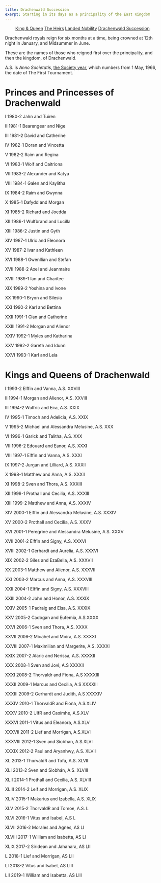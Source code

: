 ```yaml
---
title: Drachenwald Succession
exerpt: Starting in its days as a principality of the East Kingdom
---
```

<p align="center">
<a href="{{ site.baseurl }}{% link royals/index.html %}" class="btn btn--primary">King & Queen</a>
<a href="{{ site.baseurl }}{% link royals/heirs.html %}" class="btn btn--primary">The Heirs</a>
<a href="{{ site.baseurl }}{% link royals/territorial-royals.md %}" class="btn btn--primary">Landed Nobility</a>
<a href="#" class="btn btn--inverse">Drachenwald Succession</a>
</p>

Drachenwald royals reign for six months at a time, being crowned at 12th night in January, and Midsummer in June.  
 
These are the names of those who reigned first over the principality, and then the kingdom, of Drachenwald.  

A.S. is _Anno Societatis_, [the Society year](https://sca.org/links/calendar.html), which numbers from 1 May, 1966, the date of The First Tournament.   

# Princes and Princesses of Drachenwald

I 1980-2 Jahn and Tuiren  

II 1981-1 Bearengear and Nige  

III 1981-2 David and Catherine  

IV 1982-1 Doran and Vincetta  

V 1982-2 Raim and Regina  

VI 1983-1 Wolf and Caitriona  

VII 1983-2 Alexander and Katya  

VIII 1984-1 Galen and Kaylitha  

IX 1984-2 Raim and Gwynna  

X 1985-1 Dafydd and Morgan  

XI 1985-2 Richard and Joedda  

XII 1986-1 Wulfbrand and Lucilla  

XIII 1986-2 Justin and Gyth  

XIV 1987-1 Ulric and Eleonora  

XV 1987-2 Ivar and Kathleen  

XVI 1988-1 Gwenllian and Stefan  

XVII 1988-2 Axel and Jeanmaire  

XVIII 1989-1 Ian and Charitee  

XIX 1989-2 Yoshina and Ivone  

XX 1990-1 Bryon and Silesia  

XXI 1990-2 Karl and Bettina  

XXII 1991-1 Cian and Catherine  

XXIII 1991-2 Morgan and Alienor  

XXIV 1992-1 Myles and Katharina  

XXV 1992-2 Gareth and Idunn  

XXVI 1993-1 Karl and Leia  

# Kings and Queens of Drachenwald

I 1993-2 Elffin and Vanna, A.S. XXVIII  

II 1994-1 Morgan and Alienor, A.S. XXVIII  

III 1994-2 Wulfric and Eira, A.S. XXIX  

IV 1995-1 Timoch and Adelicia, A.S. XXIX  

V 1995-2 Michael and Alessandra Melusine, A.S. XXX  

VI 1996-1 Garick and Talitha, A.S. XXX  

VII 1996-2 Edouard and Eanor, A.S. XXXI  

VIII 1997-1 Elffin and Vanna, A.S. XXXI  

IX 1997-2 Jurgan and Lilliard, A.S. XXXII  

X 1998-1 Matthew and Anna, A.S. XXXII  

XI 1998-2 Sven and Thora, A.S. XXXIII  

XII 1999-1 Prothall and Cecilia, A.S. XXXIII  

XIII 1999-2 Matthew and Anna, A.S. XXXIV  

XIV 2000-1 Elffin and Alessandra Melusine, A.S. XXXIV  

XV 2000-2 Prothall and Cecilia, A.S. XXXV  

XVI 2001-1 Peregrine and Alessandra Melusine, A.S. XXXV  

XVII 2001-2 Elffin and Signy, A.S. XXXVI  

XVIII 2002-1 Gerhardt and Aurelia, A.S. XXXVI  

XIX 2002-2 Giles and EzaBella, A.S. XXXVII  

XX 2003-1 Matthew and Alienor, A.S. XXXVII  

XXI 2003-2 Marcus and Anna, A.S. XXXVIII  

XXII 2004-1 Elffin and Signy, A.S. XXXVIII  

XXIII 2004-2 John and Honor, A.S. XXXIX  

XXIV 2005-1 Padraig and Elsa, A.S. XXXIX  

XXV 2005-2 Cadogan and Eufemia, A.S.XXXX  

XXVI 2006-1 Sven and Thora, A.S. XXXX  

XXVII 2006-2 Micahel and Moira, A.S. XXXXI  

XXVIII 2007-1 Maximilian and Margerite, A.S. XXXXI  

XXIX 2007-2 Alaric and Nerissa, A.S. XXXXII  

XXX 2008-1 Sven and Jovi, A.S XXXXII  

XXXI 2008-2 Thorvaldr and Fiona, A.S XXXXIII  

XXXII 2009-1 Marcus and Cecilia, A.S XXXXIII  

XXXIII 2009-2 Gerhardt and Judith, A.S XXXXIV  

XXXIV 2010-1 ThorvaldR and Fiona, A.S.XLIV  

XXXV 2010-2 UlfR and Caoimhe, A.S.XLV  

XXXVI 2011-1 Vitus and Eleanora, A.S.XLV  

XXXVII 2011-2 Lief and Morrigan, A.S.XLVI  

XXXVIII 2012-1 Sven and Siobhan, A.S.XLVI  

XXXIX 2012-2 Paul and Aryanhwy, A.S. XLVII  

XL 2013-1 ThorvaldR and Tofá, A.S. XLVII  

XLI 2013-2 Sven and Siobhán, A.S. XLVIII  

XLII 2014-1 Prothall and Cecilia, A.S. XLVIII  

XLIII 2014-2 Leif and Morrigan, A.S. XLIX  

XLIV 2015-1 Makarius and Izabella, A.S. XLIX  

XLV 2015-2 ThorvaldR and Tomoe, A.S. L  

XLVI 2016-1 Vitus and Isabel, A.S L  

XLVII 2016-2 Morales and Agnes, AS LI  

XLVIII 2017-1 William and Isabetta, AS LI  

XLIX 2017-2 Siridean and Jahanara, AS LII  

L 2018-1 Lief and Morrigan, AS LII  

LI 2018-2 Vitus and Isabel, AS LIII  

LII 2019-1 William and Isabetta, AS LIII  